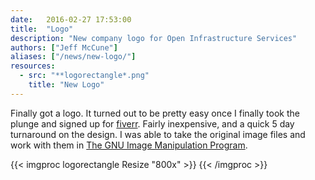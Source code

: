 ```yaml
---
date:   2016-02-27 17:53:00
title:  "Logo"
description: "New company logo for Open Infrastructure Services"
authors: ["Jeff McCune"]
aliases: ["/news/new-logo/"]
resources:
  - src: "**logorectangle*.png"
    title: "New Logo"
---
```


Finally got a logo.  It turned out to be pretty easy once I finally took the
plunge and signed up for [fiverr][fiverr]. Fairly inexpensive, and a quick 5
day turnaround on the design.  I was able to take the original image files and
work with them in [The GNU Image Manipulation Program][gimp].

{{< imgproc logorectangle Resize "800x" >}}
{{< /imgproc >}}

[fiverr]: https://www.fiverr.com/
[gimp]: https://www.gimp.org/
[gimp-logo]: https://www.gimp.org/images/frontpage/wilber-big.png
